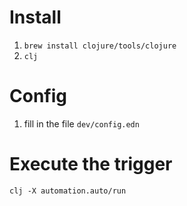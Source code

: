 # Install
1. `brew install clojure/tools/clojure`
2. `clj` 

# Config
1. fill in the file `dev/config.edn`

# Execute the trigger

```
clj -X automation.auto/run 
```
